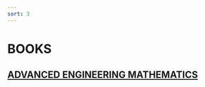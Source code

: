 ```yaml
---
sort: 3
---
```


# BOOKS

<!-- {% include list.liquid all=true %} -->

## [ADVANCED ENGINEERING MATHEMATICS](http://www.bau.edu.jo/UserPortal/UserProfile/PostsAttach/59003_3812_1.pdf)
